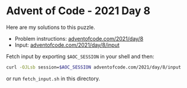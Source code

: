 # Advent of Code - 2021 Day 8
Here are my solutions to this puzzle.

* Problem instructions: [adventofcode.com/2021/day/8](https://adventofcode.com/2021/day/8)
* Input: [adventofcode.com/2021/day/8/input](https://adventofcode.com/2021/day/8/input)

Fetch input by exporting `$AOC_SESSION` in your shell and then:
```bash
curl -OJLsb session=$AOC_SESSION adventofcode.com/2021/day/8/input
```

or run `fetch_input.sh` in this directory.
